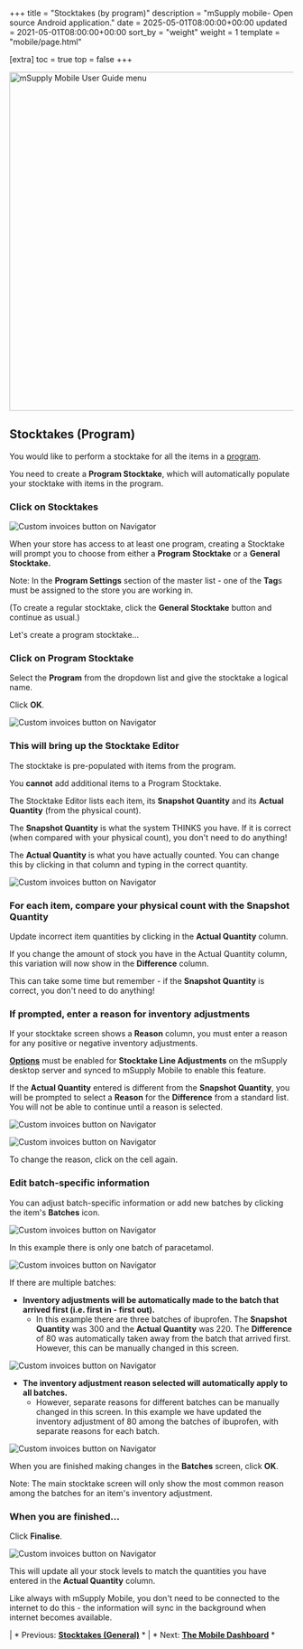 +++
title = "Stocktakes (by program)"
description = "mSupply mobile- Open source Android application."
date = 2025-05-01T08:00:00+00:00
updated = 2021-05-01T08:00:00+00:00
sort_by = "weight"
weight = 1
template = "mobile/page.html"

[extra]
toc = true
top = false
+++

[<img src="/_media/banner_mobile_userguide.png?w=600&amp;tok=9b9def" class="media" loading="lazy" title="mSupply Mobile User Guide menu" alt="mSupply Mobile User Guide menu" width="600" />](/en:mobile:user_guide)
## Stocktakes (Program)

You would like to perform a stocktake for all the items in a [program](https://docs.msupply.org.nz/items:programs).

You need to create a **Program Stocktake**, which will automatically populate your stocktake with items in the program.

### Click on Stocktakes

![Custom invoices button on Navigator](/mobile/introduction/images/stocktake_programs.png)

When your store has access to at least one program, creating a Stocktake will prompt you to choose from either a **Program Stocktake** or a **General Stocktake.**

Note: In the **Program Settings** section of the master list - one of the **Tag**s must be assigned to the store you are working in. 

(To create a regular stocktake, click the **General Stocktake** button and continue as usual.)

Let's create a program stocktake…

### Click on Program Stocktake

Select the **Program** from the dropdown list and give the stocktake a logical name.

Click **OK**.

![Custom invoices button on Navigator](/mobile/introduction/images/stocktake_program_name.png)

### This will bring up the Stocktake Editor

The stocktake is pre-populated with items from the program. 

<div class="note">

You **cannot** add additional items to a Program Stocktake.  
</div>

The Stocktake Editor lists each item, its **Snapshot Quantity** and its **Actual Quantity** (from the physical count).

The **Snapshot Quantity** is what the system THINKS you have. If it is correct (when compared with your physical count), you don't need to do anything!

The **Actual Quantity** is what you have actually counted. You can change this by clicking in that column and typing in the correct quantity.

![Custom invoices button on Navigator](/mobile/introduction/images/stocktake_editor.png)

### For each item, compare your physical count with the Snapshot Quantity

Update incorrect item quantities by clicking in the **Actual Quantity** column.

If you change the amount of stock you have in the Actual Quantity column, this variation will now show in the **Difference** column.

This can take some time but remember - if the **Snapshot Quantity** is correct, you don't need to do anything!

### If prompted, enter a reason for inventory adjustments

If your stocktake screen shows a **Reason** column, you must enter a reason for any positive or negative inventory adjustments.

<div class="note">

**[Options](https://docs.msupply.org.nz/preferences:options)** must be enabled for **Stocktake Line Adjustments** on the mSupply desktop server and synced to mSupply Mobile to enable this feature. 
</div>

If the **Actual Quantity** entered is different from the **Snapshot Quantity**, you will be prompted to select a **Reason** for the **Difference** from a standard list. You will not be able to continue until a reason is selected.

![Custom invoices button on Navigator](/mobile/introduction/images/stocktake_adjustments_adjustment.png)

![Custom invoices button on Navigator](/mobile/introduction/images/stocktake_adjustment2.png)

To change the reason, click on the cell again.

### Edit batch-specific information

You can adjust batch-specific information or add new batches by clicking the item's **Batches** icon. 

![Custom invoices button on Navigator](/mobile/introduction/images/stocktake_edit_batch.png)

In this example there is only one batch of paracetamol. 

![Custom invoices button on Navigator](/mobile/introduction/images/stocktake_edit_batches2.png)

If there are multiple batches:

  * **Inventory adjustments will be automatically made to the batch that arrived first (i.e. first in - first out).**
    * In this example there are three batches of ibuprofen. The **Snapshot Quantity** was 300 and the **Actual Quantity** was 220. The **Difference** of 80 was automatically taken away from the batch that arrived first. However, this can be manually changed in this screen.

![Custom invoices button on Navigator](/mobile/introduction/images/stocktakes_edit_batches_multiple.png)

  * **The inventory adjustment reason selected will automatically apply to all batches.** 
    * However, separate reasons for different batches can be manually changed in this screen. In this example we have updated the inventory adjustment of 80 among the batches of ibuprofen, with separate reasons for each batch. 

![Custom invoices button on Navigator](/mobile/introduction/images/stocktakes_edit_batches_multiple2.png)

When you are finished making changes in the **Batches** screen, click **OK**. 

Note: The main stocktake screen will only show the most common reason among the batches for an item's inventory adjustment.

### When you are finished...

Click **Finalise**.

![Custom invoices button on Navigator](/mobile/introduction/images/stocktake_finalize.png)

This will update all your stock levels to match the quantities you have entered in the **Actual Quantity** column.

Like always with mSupply Mobile, you don't need to be connected to the internet to do this - the information will sync in the background when internet becomes available.

|  *  Previous:  **[Stocktakes (General)](/en:mobile:user_guide:stocktakes)** * | *  Next:  **[The Mobile Dashboard](/en:mobile:user_guide:mobile_dashboard)** * 

